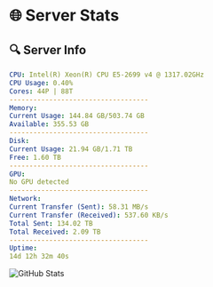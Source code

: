 # 🌐 Server Stats
## 🔍 Server Info
```yaml
CPU: Intel(R) Xeon(R) CPU E5-2699 v4 @ 1317.02GHz
CPU Usage: 0.40%
Cores: 44P | 88T
-----------------------------------
Memory:
Current Usage: 144.84 GB/503.74 GB
Available: 355.53 GB
-----------------------------------
Disk:
Current Usage: 21.94 GB/1.71 TB
Free: 1.60 TB
-----------------------------------
GPU:
No GPU detected
-----------------------------------
Network:
Current Transfer (Sent): 58.31 MB/s
Current Transfer (Received): 537.60 KB/s
Total Sent: 134.02 TB
Total Received: 2.09 TB
-----------------------------------
Uptime:
14d 12h 32m 40s
```
![GitHub Stats](https://img.shields.io/badge/Updated-2025-02-22_11:15:58-blue)